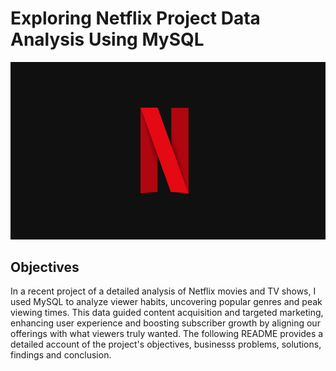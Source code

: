 # Exploring Netflix Project Data Analysis Using MySQL

![Netflix_Logo](https://github.com/itzthealteboy/Netflix_project/blob/main/original%20netflix.jpg)

## Objectives
In a recent project of a detailed analysis of Netflix movies and TV shows, I used MySQL to analyze viewer habits, uncovering popular genres and peak viewing times. This data guided content acquisition and targeted marketing, enhancing user experience and boosting subscriber growth by aligning our offerings with what viewers truly wanted. The following README provides a detailed account of the project's objectives, businesss problems, solutions, findings and conclusion.

